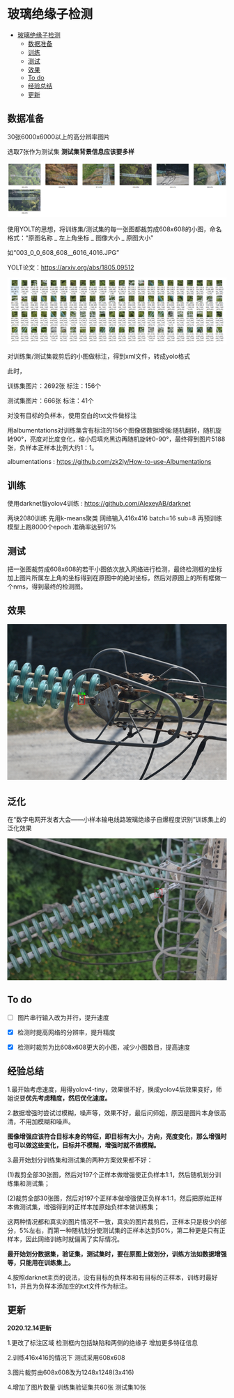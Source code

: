# 玻璃绝缘子检测
- [玻璃绝缘子检测](#玻璃绝缘子检测)
  - [数据准备](#数据准备)
  - [训练](#训练)
  - [测试](#测试)
  - [效果](#效果)
  - [To do](#to-do)
  - [经验总结](#经验总结)
  - [更新](#更新)

## 数据准备

30张6000x6000以上的高分辨率图片

选取7张作为测试集    **测试集背景信息应该要多样**

![原图](https://github.com/zk2ly/Glass_insulator_defect_detection/blob/main/README_IMAGES/1.png)

使用YOLT的思想，将训练集/测试集的每一张图都裁剪成608x608的小图，命名格式：“原图名称  _ 左上角坐标 _ 图像大小 _ 原图大小"

如“003_0_0_608_608__6016_4016.JPG”  

YOLT论文：https://arxiv.org/abs/1805.09512

![裁剪后的小图](https://github.com/zk2ly/Glass_insulator_defect_detection/blob/main/README_IMAGES/2.png)

对训练集/测试集裁剪后的小图做标注，得到xml文件，转成yolo格式  

此时，

训练集图片：2692张    标注：156个

测试集图片：666张  标注：41个

对没有目标的负样本，使用空白的txt文件做标注

用albumentations对训练集含有标注的156个图像做数据增强:随机翻转，随机旋转90°，亮度对比度变化，缩小后填充黑边再随机旋转0-90°，最终得到图片5188张，负样本正样本比例大约1：1。

albumentations : https://github.com/zk2ly/How-to-use-Albumentations


## 训练

使用darknet版yolov4训练 :  https://github.com/AlexeyAB/darknet

两块2080训练  先用k-means聚类 网络输入416x416 batch=16  sub=8  再预训练模型上跑8000个epoch  准确率达到97%


## 测试

把一张图裁剪成608x608的若干小图依次放入网络进行检测，最终检测框的坐标加上图片所属左上角的坐标得到在原图中的绝对坐标，然后对原图上的所有框做一个nms，得到最终的检测图。


## 效果

![效果图样例](https://github.com/zk2ly/Glass_insulator_defect_detection/blob/main/README_IMAGES/3.png)


## 泛化
在“数字电网开发者大会——小样本输电线路玻璃绝缘子自爆程度识别”训练集上的泛化效果

![泛化效果图样例](https://github.com/zk2ly/Glass_insulator_defect_detection/blob/main/README_IMAGES/4.png)


## To do

- [ ] 图片串行输入改为并行，提升速度
- [x] 检测时提高网络的分辨率，提升精度  
- [x] 检测时裁剪为比608x608更大的小图，减少小图数目，提高速度


## 经验总结

1.最开始考虑速度，用得yolov4-tiny，效果很不好，换成yolov4后效果变好，师姐说要**优先考虑精度，然后优化速度。**

2.数据增强时尝试过模糊，噪声等，效果不好，最后问师姐，原因是图片本身很高清，不用加模糊和噪声。

**图像增强应该符合目标本身的特征，即目标有大小，方向，亮度变化，那么增强时也可以做这些变化，目标并不模糊，增强时就不做模糊。**

3.最开始划分训练集和测试集的两种方案效果都不好：

(1)裁剪全部30张图，然后对197个正样本做增强使正负样本1:1，然后随机划分训练集和测试集；

(2)裁剪全部30张图，然后对197个正样本做增强使正负样本1:1，然后把原始正样本做测试集，增强得到的正样本加原始负样本做训练集；

这两种情况都和真实的图片情况不一致，真实的图片裁剪后，正样本只是极少的部分，5%左右，而第一种随机划分使测试集的正样本达到50%，第二种更是只有正样本，因此网络训练时就偏离了实际情况。

**最开始划分数据集，验证集，测试集时，要在原图上做划分，训练方法如数据增强等，只能用在训练集上。**

4.按照darknet主页的说法，没有目标的负样本和有目标的正样本，训练时最好1:1，并且为负样本添加空的txt文件作为标注。


## 更新

**2020.12.14更新**

1.更改了标注区域 检测框内包括缺陷和两侧的绝缘子 增加更多特征信息

2.训练416x416的情况下 测试采用608x608

3.图片裁剪由608x608改为1248x1248(3x416)

4.增加了图片数量 训练集验证集共60张 测试集10张














